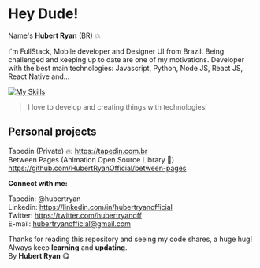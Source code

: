 # Hey Dude!

Name's **Hubert Ryan** (BR) 💥

I'm FullStack, Mobile developer and Designer UI from Brazil. Being challenged and keeping up to date are one of my motivations. Developer with the best main technologies: Javascript, Python, Node JS, React JS, React Native and...

[![My Skills](https://skills.thijs.gg/icons?i=js,ts,py,html,css,git,mongodb,firebase,gcp,nodejs,react,nextjs,prisma,tailwind,graphql)](https://skills.thijs.gg)

> I love to develop and creating things with technologies!

## Personal projects

Tapedin (Private) 🔥: https://tapedin.com.br </br>
Between Pages (Animation Open Source Library 🤩) https://github.com/HubertRyanOfficial/between-pages </br>

**Connect with me:**

Tapedin: @hubertryan </br>
Linkedin: https://linkedin.com/in/hubertryanofficial </br>
Twitter: https://twitter.com/hubertryanoff </br>
E-mail: hubertryanofficial@gmail.com </br>

Thanks for reading this repository and seeing my code shares, a huge hug!
Always keep **learning** and **updating**.</br>
By **Hubert Ryan** 😋
